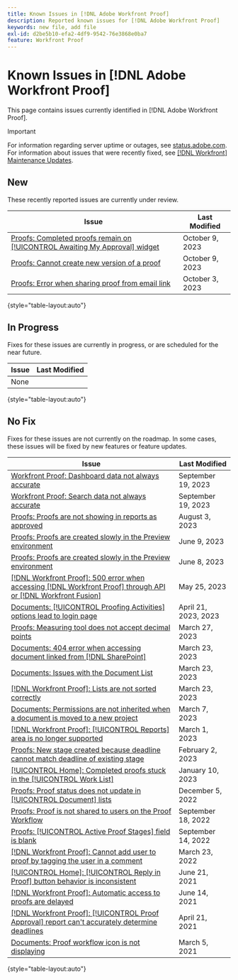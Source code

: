 ```yaml
---
title: Known Issues in [!DNL Adobe Workfront Proof]
description: Reported known issues for [!DNL Adobe Workfront Proof]
keywords: new file, add file
exl-id: d2be5b10-efa2-4df9-9542-76e3868e0ba7
feature: Workfront Proof
---
```

# Known Issues in [!DNL Adobe Workfront Proof]

This page contains issues currently identified in [!DNL Adobe Workfront Proof].

>[!IMPORTANT]
>
>For information regarding server uptime or outages, see [status.adobe.com](https://status.adobe.com). For information about issues that were recently fixed, see [[!DNL Workfront] Maintenance Updates](../maintenance/current-updates.md).

## New

These recently reported issues are currently under review.

| **Issue** | **Last Modified** |
| -----------------------------------------------------------------| ----------------- |
| [Proofs: Completed proofs remain on [!UICONTROL Awaiting My Approval] widget](known-issues-workfront/wf-proofs-completed-proofs-remain-on-approvals-widget.md) | October 9, 2023 |
| [Proofs: Cannot create new version of a proof](known-issues-workfront/wf-proofs-cannot-create-new-version.md) | October 9, 2023 |
| [Proofs: Error when sharing proof from email link](known-issues-workfront/wf-proofs-error-when-sharing-proof-from-email.md) | October 3, 2023 |

{style="table-layout:auto"}

## In Progress

Fixes for these issues are currently in progress, or are scheduled for the near future.

| **Issue** | **Last Modified** |
| -----------------------------------------------------------------| ----------------- |
| None |  |

{style="table-layout:auto"}

## No Fix

Fixes for these issues are not currently on the roadmap. In some cases, these issues will be fixed by new features or feature updates.

| **Issue** | **Last Modified** |
| -----------------------------------------------------------------| ----------------- |
| [Workfront Proof: Dashboard data not always accurate](known-issues-workfront-proof/proof-dashboard-data-may-not-be-accurate.md) | September 19, 2023 |
| [Workfront Proof: Search data not always accurate](known-issues-workfront-proof/proof-search-data-not-may-not-be-accurate.md) | September 19, 2023 |
| [Proofs: Proofs are not showing in reports as approved](known-issues-workfront/wf-proofs-not-showing-approved-in-report.md) | August 3, 2023 |
| [Proofs: Proofs are created slowly in the Preview environment](known-issues-workfront-proof/proof-dependency-rules-multichoice.md) | June 9, 2023 |
| [Proofs: Proofs are created slowly in the Preview environment](known-issues-workfront/wf-proofs-in-preview-created-slowly.md) | June 8, 2023 |
| [[!DNL Workfront Proof]: 500 error when accessing [!DNL Workfront Proof] through API or [!DNL Workfront Fusion]](known-issues-workfront-proof/proof-500-error-getallproofs.md) | May 25, 2023 |
| [Documents: [!UICONTROL Proofing Activities] options lead to login page](known-issues-workfront/wf-documents-taken-to-login-screen.md) | April 21, 2023, 2023 |
| [Proofs: Measuring tool does not accept decimal points](known-issues-workfront/wf-proofs-measure-not-not-accepting-decimals.md) | March 27, 2023 |
| [Documents: 404 error when accessing document linked from [!DNL SharePoint]](known-issues-workfront/wf-documents-404-when-accessing-document-in-sharepoint.md) | March 23, 2023 |
| [Documents: Issues with the Document List](known-issues-workfront/wf-documents-list-missing-elements.md) | March 23, 2023 |
| [[!DNL Workfront Proof]: Lists are not sorted correctly](known-issues-workfront-proof/proof-lists-not-sorted-correctly.md) | March 23, 2023 |
| [Documents: Permissions are not inherited when a document is moved to a new project](known-issues-workfront/wf-documents-permissions-not-interited-when-moved.md) | March 7, 2023 |
| [[!DNL Workfront Proof]: [!UICONTROL Reports] area is no longer supported](known-issues-workfront-proof/proof-reports-analytics-not-working.md) | March 1, 2023 |
| [Proofs: New stage created because deadline cannot match deadline of existing stage](known-issues-workfront-proof/proof-new-stage-created.md) | February 2, 2023 |
| [[!UICONTROL Home]: Completed proofs stuck in the [!UICONTROL Work List]](known-issues-workfront-proof/completed-proofs-stuck-in-the-work-list.md) | January 10, 2023 |
| [Proofs: Proof status does not update in [!UICONTROL Document] lists](known-issues-workfront/wf-documents-status-not-updating-in-document-list.md) | December 5, 2022 |
| [Proofs: Proof is not shared to users on the Proof Workflow](known-issues-workfront-proof/proof-user-in-stage-does-not-get-access.md) | September 18, 2022 |
| [Proofs: [!UICONTROL Active Proof Stages] field is blank](known-issues-workfront/wf-documents-stages-do-not-populate-on-proof.md) | September 14, 2022 |
| [[!DNL Workfront Proof]: Cannot add user to proof by tagging the user in a comment](known-issues-workfront-proof/cannot-add-user-to-proof.md) | March 23, 2022 |
| [[!UICONTROL Home]: [!UICONTROL Reply in Proof] button behavior is inconsistent](known-issues-workfront-proof/reply-in-proof-button-behavior-is-inconsistent.md) | June 21, 2021 |
| [[!DNL Workfront Proof]: Automatic access to proofs are delayed](known-issues-workfront-proof/automatic-access-to-proofs-are-delayed.md) | June 14, 2021 |
| [[!DNL Workfront Proof]: [!UICONTROL Proof Approval] report can't accurately determine deadlines](known-issues-workfront-proof/proof-approval-report-cant-accurately-determine-deadlines.md) | April 21, 2021 |
| [Documents: Proof workflow icon is not displaying](known-issues-workfront-proof/proof-workflow-icon-is-not-displaying.md) | March 5, 2021 |

{style="table-layout:auto"}

